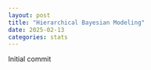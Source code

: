 ```yaml
---
layout: post
title: "Hierarchical Bayesian Modeling"
date: 2025-02-13
categories: stats
---
```


Initial commit